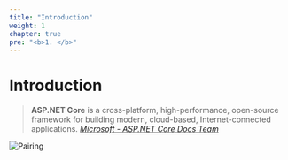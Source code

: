 ```yaml
---
title: "Introduction"
weight: 1
chapter: true
pre: "<b>1. </b>"
---
```


# Introduction <i class="far fa-hand-paper wave"></i>

> __ASP.NET Core__ is a cross-platform, high-performance, open-source framework for building modern, cloud-based, Internet-connected applications. <cite><a href='https://docs.microsoft.com/en-us/aspnet/core/?view=aspnetcore-2.2' target='_blank'>Microsoft - ASP.NET Core Docs Team</a></cite>

![Pairing](/1-introduction/images/pairing.jpg?classes=shadow,border)